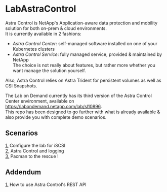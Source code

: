 # LabAstraControl

Astra Control is NetApp's Application-aware data protection and mobility solution for both on-prem & cloud environments.  
It is currently available in 2 fashions:
- _Astra Control Center_: self-managed software installed on one of your Kubernetes clusters  
- _Astra Control Service_: fully managed service, provided & maintained by NetApp  
The choice is not really about features, but rather more whether you want manage the solution yourself.  

Also, Astra Control relies on Astra Trident for persistent volumes as well as CSI Snapshots.  

The Lab on Demand currently has its third version of the Astra Control Center environment, available on https://labondemand.netapp.com/lab/sl10896.  
This repo has been designed to go further with what is already available & also provide you with complete demo scenarios.  

Scenarios  
---------  
[1.](LoD_ACC_v1.3/Scenarios/Scenario01) Configure the lab for iSCSI  
[2.](LoD_ACC_v1.3/Scenarios/Scenario02) Astra Control and logging   
[3.](LoD_ACC_v1.3/Scenarios/Scenario03) Pacman to the rescue !  
<!--
[4.](LoD_ACC_v1.3/Scenarios/Scenario04) Astra Control and LDAP    
5. Jenkins (_still in brain cells, work in progress_)
-->

Addendum
--------
[1.](LoD_ACC_v1.3/Addendum/Addenda01) How to use Astra Control's REST API